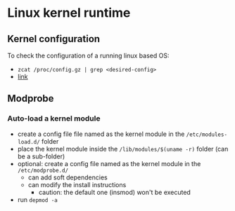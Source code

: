 # Linux kernel runtime

## Kernel configuration
To check the configuration of a running linux based OS:
- `zcat /proc/config.gz | grep <desired-config>`
- [link](https://unix.stackexchange.com/questions/511983/where-is-config-hz-defined)

## Modprobe

### Auto-load a kernel module
- create a config file file named as the kernel module in the `/etc/modules-load.d/` folder
- place the kernel module inside the `/lib/modules/$(uname -r)` folder (can be a sub-folder)
- optional: create a config file named as the kernel module in the `/etc/modprobe.d/`
    - can add soft dependencies
    - can modify the install instructions
        - caution: the default one (insmod) won't be executed
- run `depmod -a`


